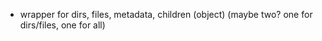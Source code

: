 - wrapper for dirs, files, metadata, children (object) (maybe two? one for dirs/files, one for all)
